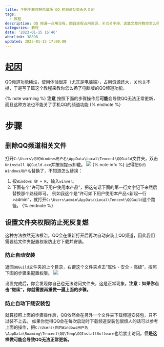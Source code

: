 ```yaml
---
title: 手把手教你把电脑版 QQ 的频道功能永久关闭
tags:
  - 教程
description: QQ 频道一点用没有，而且还很占用资源，关也关不掉，这篇文章将教你怎么把QQ频道扬了
categories: 教程
date: '2023-01-15 16:46'
abbrlink: 38898
updated: 2023-01-15 17:00:00
---
```


# 起因
QQ频道功能稀烂，使用体验很差（尤其是电脑端），占用资源还大，关也关不掉，于是写了篇这个教程来教你怎么扬了电脑版的QQ频道功能。

{% note warning %}
**注意**
按照下面的步骤操作后**可能**会导致QQ无法正常更新，而且这种方法也不能关了手机QQ的频道功能
{% endnote %}

# 步骤
## 删除QQ频道相关文件
打开`C:\Users\你的Windows用户名\AppData\Local\Tencent\QQGuild`文件夹，双击`Uninstall QQGuild.exe`并按照提示卸载。
![](/images/2023/01/HRSword_gDJfKuYu2k.png)
{% note info %}
记得把`你的Windows用户名`替换了，不知道怎么替换：
1. 按`Windows 键 + R`，输入`winver`。
2. 下面有个“许可如下用户使用本产品”，把这句话下面的第一行文字记下来然后替换那个路径即可。
   例如我这个是“许可如下用户使用本产品<新起一行>admin”，就打开`C:\Users\admin\AppData\Local\Tencent\QQGuild`这个路径。
{% endnote %}

## 设置文件夹权限防止死灰复燃
这种方法依然无法根治，QQ会在重新打开后再次自动安装上QQ频道，因此我们需要给文件夹配置权限防止它下载并安装。

### 防止自动安装
返回`QQGuild`文件夹的上个目录，右键这个文件夹点击“属性 - 安全 - 高级”，按照下图的步骤来配置权限。
![](/images/2023/01/kQG24TNspP.png)

设置完成后，你会发现你自己也无法访问文件夹，这是正常现象。**注意：如果你点击“继续”，你就需要再重做一遍上面的步骤。**

### 防止自动下载安装包
就算按照上面的步骤操作后，QQ依然会在另外一个文件夹下载频道安装包，只不过装不上去。
如果你觉得QQ会在每次启动时下载频道安装包很烦人的话可以参考上面的操作，把`C:\Users\你的Windows用户名\AppData\Roaming\Tencent\QQ\Temp\QQInstallSoftware`也给禁止访问。**但是这样做可能会导致QQ无法正常更新。**